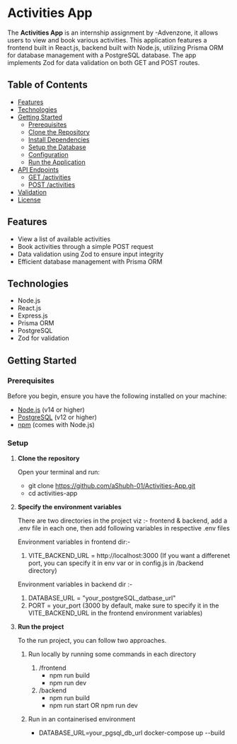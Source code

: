 # Activities App

The **Activities App** is an internship assignment by -Advenzone, it allows users to view and book various activities. This application features a frontend built in React.js, backend built with Node.js, utilizing Prisma ORM for database management with a PostgreSQL database. The app implements Zod for data validation on both GET and POST routes.

## Table of Contents

- [Features](#features)
- [Technologies](#technologies)
- [Getting Started](#getting-started)
  - [Prerequisites](#prerequisites)
  - [Clone the Repository](#clone-the-repository)
  - [Install Dependencies](#install-dependencies)
  - [Setup the Database](#setup-the-database)
  - [Configuration](#configuration)
  - [Run the Application](#run-the-application)
- [API Endpoints](#api-endpoints)
  - [GET /activities](#get-activities)
  - [POST /activities](#post-activities)
- [Validation](#validation)
- [License](#license)

## Features

- View a list of available activities
- Book activities through a simple POST request
- Data validation using Zod to ensure input integrity
- Efficient database management with Prisma ORM

## Technologies

- Node.js
- React.js
- Express.js
- Prisma ORM
- PostgreSQL
- Zod for validation

## Getting Started

### Prerequisites

Before you begin, ensure you have the following installed on your machine:

- [Node.js](https://nodejs.org/) (v14 or higher)
- [PostgreSQL](https://www.postgresql.org/) (v12 or higher)
- [npm](https://www.npmjs.com/) (comes with Node.js)

### Setup

1. **Clone the repository**

   Open your terminal and run:

   - git clone https://github.com/aShubh-01/Activities-App.git
   - cd activities-app

2. **Specify the environment variables**

   There are two directories in the project viz :- frontend & backend, add a .env file in each one, then add following variables in respective .env files
   
   Environment variables in frontend dir:-
     1. VITE_BACKEND_URL = http://localhost:3000 (If you want a differenet port, you can specify it in env var or in config.js in /backend directory)
   
   Environment variables in backend dir :-
     1. DATABASE_URL = "your_postgreSQL_datbase_url"
     2. PORT = your_port (3000 by default, make sure to specify it in the VITE_BACKEND_URL in the frontend environment variables)

3. **Run the project**

   To the run project, you can follow two approaches.
   
   1. Run locally by running some commands in each directory
      1. /frontend
         - npm run build
         - npm run dev
      2. /backend
         - npm run build
         - npm run start OR npm run dev
     
   2. Run in an containerised environment
      - DATABASE_URL=your_pgsql_db_url docker-compose up --build
      


